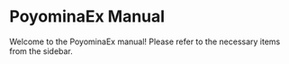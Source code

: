# PoyominaEx Manual

Welcome to the PoyominaEx manual! Please refer to the necessary items from the sidebar.
